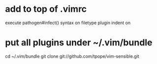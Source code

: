 # add to top of .vimrc
execute pathogen#infect()
syntax on
filetype plugin indent on

# put all plugins under ~/.vim/bundle

cd ~/.vim/bundle
git clone git://github.com/tpope/vim-sensible.git


